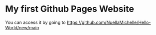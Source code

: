 # My first Github Pages Website

You can access it by going to https://github.com/NuellaMichelle/Hello-World/new/main
